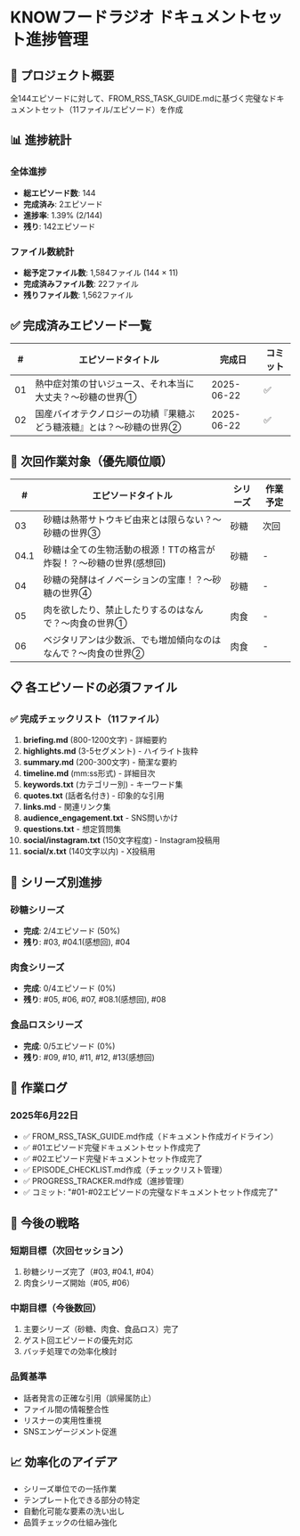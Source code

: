 # KNOWフードラジオ ドキュメントセット進捗管理

## 🎯 プロジェクト概要
全144エピソードに対して、FROM_RSS_TASK_GUIDE.mdに基づく完璧なドキュメントセット（11ファイル/エピソード）を作成

## 📊 進捗統計

### 全体進捗
- **総エピソード数**: 144
- **完成済み**: 2エピソード
- **進捗率**: 1.39% (2/144)
- **残り**: 142エピソード

### ファイル数統計
- **総予定ファイル数**: 1,584ファイル (144 × 11)
- **完成済みファイル数**: 22ファイル
- **残りファイル数**: 1,562ファイル

## ✅ 完成済みエピソード一覧

| # | エピソードタイトル | 完成日 | コミット |
|---|---|---|---|
| 01 | 熱中症対策の甘いジュース、それ本当に大丈夫？〜砂糖の世界① | 2025-06-22 | ✅ |
| 02 | 国産バイオテクノロジーの功績『果糖ぶどう糖液糖』とは？〜砂糖の世界② | 2025-06-22 | ✅ |

## 🔄 次回作業対象（優先順位順）

| # | エピソードタイトル | シリーズ | 作業予定 |
|---|---|---|---|
| 03 | 砂糖は熱帯サトウキビ由来とは限らない？〜砂糖の世界③ | 砂糖 | 次回 |
| 04.1 | 砂糖は全ての生物活動の根源！TTの格言が炸裂！？〜砂糖の世界(感想回) | 砂糖 | - |
| 04 | 砂糖の発酵はイノベーションの宝庫！？〜砂糖の世界④ | 砂糖 | - |
| 05 | 肉を欲したり、禁止したりするのはなんで？〜肉食の世界① | 肉食 | - |
| 06 | ベジタリアンは少数派、でも増加傾向なのはなんで？〜肉食の世界② | 肉食 | - |

## 📋 各エピソードの必須ファイル

### ✅ 完成チェックリスト（11ファイル）
1. **briefing.md** (800-1200文字) - 詳細要約
2. **highlights.md** (3-5セグメント) - ハイライト抜粋
3. **summary.md** (200-300文字) - 簡潔な要約
4. **timeline.md** (mm:ss形式) - 詳細目次
5. **keywords.txt** (カテゴリー別) - キーワード集
6. **quotes.txt** (話者名付き) - 印象的な引用
7. **links.md** - 関連リンク集
8. **audience_engagement.txt** - SNS問いかけ
9. **questions.txt** - 想定質問集
10. **social/instagram.txt** (150文字程度) - Instagram投稿用
11. **social/x.txt** (140文字以内) - X投稿用

## 🎨 シリーズ別進捗

### 砂糖シリーズ
- **完成**: 2/4エピソード (50%)
- **残り**: #03, #04.1(感想回), #04

### 肉食シリーズ  
- **完成**: 0/4エピソード (0%)
- **残り**: #05, #06, #07, #08.1(感想回), #08

### 食品ロスシリーズ
- **完成**: 0/5エピソード (0%)
- **残り**: #09, #10, #11, #12, #13(感想回)

## 📅 作業ログ

### 2025年6月22日
- ✅ FROM_RSS_TASK_GUIDE.md作成（ドキュメント作成ガイドライン）
- ✅ #01エピソード完璧ドキュメントセット作成完了
- ✅ #02エピソード完璧ドキュメントセット作成完了
- ✅ EPISODE_CHECKLIST.md作成（チェックリスト管理）
- ✅ PROGRESS_TRACKER.md作成（進捗管理）
- ✅ コミット: "#01-#02エピソードの完璧なドキュメントセット作成完了"

## 🎯 今後の戦略

### 短期目標（次回セッション）
1. 砂糖シリーズ完了（#03, #04.1, #04）
2. 肉食シリーズ開始（#05, #06）

### 中期目標（今後数回）
1. 主要シリーズ（砂糖、肉食、食品ロス）完了
2. ゲスト回エピソードの優先対応
3. バッチ処理での効率化検討

### 品質基準
- 話者発言の正確な引用（誤帰属防止）
- ファイル間の情報整合性
- リスナーの実用性重視
- SNSエンゲージメント促進

## 📈 効率化のアイデア
- シリーズ単位での一括作業
- テンプレート化できる部分の特定
- 自動化可能な要素の洗い出し
- 品質チェックの仕組み強化